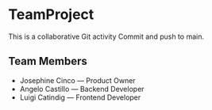# TeamProject
This is a collaborative Git activity
Commit and push to main.

## Team Members

- Josephine Cinco — Product Owner
- Angelo Castillo — Backend Developer
- Luigi Catindig — Frontend Developer

